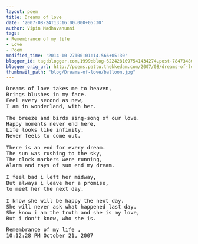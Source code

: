 ```yaml
---
layout: poem
title: Dreams of love
date: '2007-08-24T13:16:00.000+05:30'
author: Vipin Madhavanunni
tags:
- Remembrance of my life
- Love
- Poem
modified_time: '2014-10-27T00:01:14.566+05:30'
blogger_id: tag:blogger.com,1999:blog-6224281097541434274.post-784734860128480061
blogger_orig_url: http://poems.pattu.thekkedam.com/2007/08/dreams-of-love.html
thumbnail_path: "blog/Dreams-of-love/balloon.jpg"
---
```

<pre>
Dreams of love takes me to heaven, 
Brings blushes in my face. 
Feel every second as new, 
I am in wonderland, with her. 

The breeze and birds sing-song of our love. 
Happy moments never end here, 
Life looks like infinity. 
Never feels to come out. 

There is an end for every dream. 
The sun was rushing to the sky, 
The clock markers were running, 
Alarm and rays of sun end my dream. 

I feel bad i left her midway, 
But always i leave her a promise,
to meet her the next day. 

I know she will be happy the next day. 
She will never ask what happened last day. 
She know i am the truth and she is my love, 
But i don't know, who she is. 
</pre>

<pre>
Remembrance of my life , 
10:12:28 PM October 21, 2007
</pre>
